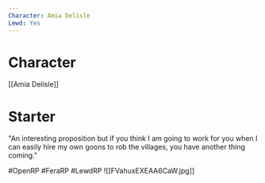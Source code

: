 ```yaml
---
Character: Amia Delisle
Lewd: Yes
---
```

# Character
[[Amia Delisle]]

# Starter
"An interesting proposition but if you think I am going to work for you when I can easily hire my own goons to rob the villages, you have another thing coming."  

#OpenRP #FeraRP #LewdRP 
![[FVahuxEXEAA6CaW.jpg]]